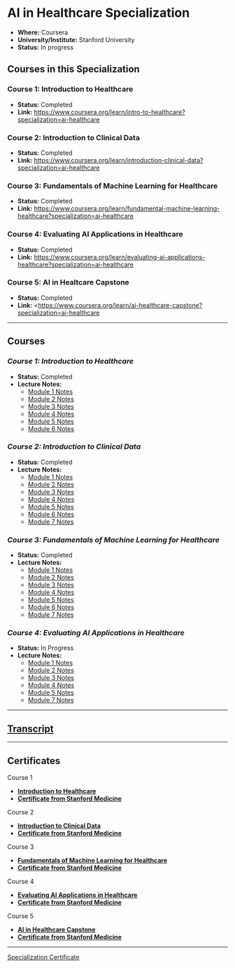 # AI in Healthcare Specialization

* **Where:** Coursera
* **University/Institute:** Stanford University
* **Status:** In progress

## Courses in this Specialization

### **Course 1: Introduction to Healthcare**

* **Status:** Completed
* **Link:** <https://www.coursera.org/learn/intro-to-healthcare?specialization=ai-healthcare>

### **Course 2: Introduction to Clinical Data**

* **Status:** Completed
* **Link:** <https://www.coursera.org/learn/introduction-clinical-data?specialization=ai-healthcare>

### **Course 3: Fundamentals of Machine Learning for Healthcare**

* **Status:** Completed
* **Link:** <https://www.coursera.org/learn/fundamental-machine-learning-healthcare?specialization=ai-healthcare>

### **Course 4: Evaluating AI Applications in Healthcare**

* **Status:** Completed
* **Link:** <https://www.coursera.org/learn/evaluating-ai-applications-healthcare?specialization=ai-healthcare>

### **Course 5: AI in Healtcare Capstone**

* **Status:** Completed
* **Link:** \<<https://www.coursera.org/learn/ai-healthcare-capstone?specialization=ai-healthcare>

---

## Courses

### _**Course 1: Introduction to Healthcare**_

* **Status:** Completed
* **Lecture Notes:**
  * [Module 1 Notes](/L1/Week1.md)
  * [Module 2 Notes](/L1/Week2.md)
  * [Module 3 Notes](/L1/Week3.md)
  * [Module 4 Notes](/L1/Week4.md)
  * [Module 5 Notes](/L1/Week5.md)
  * [Module 6 Notes](/L1/Week6.md)

### _**Course 2: Introduction to Clinical Data**_

* **Status:** Completed
* **Lecture Notes:**
  * [Module 1 Notes](/L2/W1/lecture_note.ipynb)
  * [Module 2 Notes](/L2/W2/lecture_note.ipynb)
  * [Module 3 Notes](/L2/W3/lecture_note.ipynb)
  * [Module 4 Notes](/L2/W4/lecture_note.ipynb)
  * [Module 5 Notes](/L2/W5/lecture_note.ipynb)
  * [Module 6 Notes](/L2/W6/lecture_note.ipynb)
  * [Module 7 Notes](/L2/W7/lecture_note.ipynb)

### _**Course 3: Fundamentals of Machine Learning for Healthcare**_

* **Status:** Completed
* **Lecture Notes:**
  * [Module 1 Notes](/L3/W1/lecture_note.ipynb)
  * [Module 2 Notes](/L3/W2/lecture_note.ipynb)
  * [Module 3 Notes](/L3/W3/lecture_note.ipynb)
  * [Module 4 Notes](/L3/W4/lecture_note.ipynb)
  * [Module 5 Notes](/L3/W5/lecture_note.ipynb)
  * [Module 6 Notes](/L3/W6/lecture_note.ipynb)
  * [Module 7 Notes](/L3/W7/lecture_note.ipynb)

### _**Course 4: Evaluating AI Applications in Healthcare**_

* **Status:** In Progress
* **Lecture Notes:**
  * [Module 1 Notes](/L4/W1/lecture_note.ipynb)
  * [Module 2 Notes](/L4/W2/lecture_note.ipynb)
  * [Module 3 Notes](/L4/W3/lecture_note.ipynb)
  * [Module 4 Notes](/L4/W4/lecture_note.ipynb)
  * [Module 5 Notes](/L4/W5/lecture_note.ipynb)
  * [Module 7 Notes](/L4/W7/lecture_note.ipynb)

---

## [Transcript](/transcript.pdf)

---

## Certificates

Course 1

* [**Introduction to Healthcare**](https://coursera.org/share/214c6648c717d5dd09f4ca54690733f2)
* [**Certificate from Stanford Medicine**](https://stanford.cloud-cme.com/TranscriptPopUp.aspx?UserID=390919&CECreditsPKey=1060862&Certificate=1)

Course 2

* [**Introduction to Clinical Data**](https://coursera.org/share/30f8623691c56bdf20e33848ce24bc4b)
* [**Certificate from Stanford Medicine**](https://stanford.cloud-cme.com/TranscriptPopUp.aspx?UserID=390919&CECreditsPKey=1075033&Certificate=1)

Course 3

* [**Fundamentals of Machine Learning for Healthcare**](https://coursera.org/share/f5c94efd3b8f32ca5e7beb399e9ede1e)
* [**Certificate from Stanford Medicine**](https://stanford.cloud-cme.com/TranscriptPopUp.aspx?UserID=390919&CECreditsPKey=1078753&Certificate=1)


Course 4

* [**Evaluating AI Applications in Healthcare**](https://coursera.org/share/5beac89f6e15f8155d8f177e1d2998ec)
* [**Certificate from Stanford Medicine**](https://stanford.cloud-cme.com/TranscriptPopUp.aspx?UserID=390919&CECreditsPKey=1083772&Certificate=1)

Course 5

* [**AI in Healthcare Capstone**](https://coursera.org/share/8895c5db24e06b515d27dc780f0b5bda)
* [**Certificate from Stanford Medicine**](https://stanford.cloud-cme.com/TranscriptPopUp.aspx?UserID=390919&CECreditsPKey=1084449&Certificate=1)

---

[Specialization Certificate](https://coursera.org/share/ee015089587f299a7cfe208cf1071b5d)
  